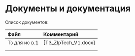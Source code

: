 # Документы и документация

Список документов:

|        Файл         |  Комментарий   | 
| :-------------------| :--------------|
|    Тз для ис в.1    | [ТЗ_ZlpTech_V1.docx]           |
|                     |                |
|                     |                |
